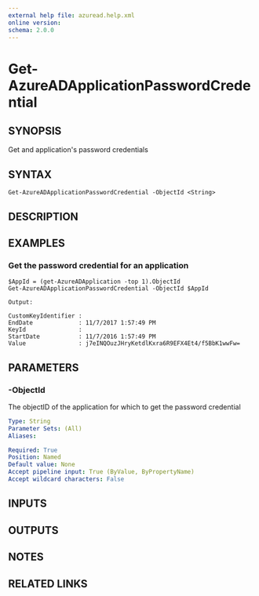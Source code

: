```yaml
---
external help file: azuread.help.xml
online version: 
schema: 2.0.0
---
```


# Get-AzureADApplicationPasswordCredential

## SYNOPSIS
Get and application's password credentials

## SYNTAX

```
Get-AzureADApplicationPasswordCredential -ObjectId <String>
```

## DESCRIPTION

## EXAMPLES

### Get the password credential for an application
```
$AppId = (get-AzureADApplication -top 1).ObjectId
Get-AzureADApplicationPasswordCredential -ObjectId $AppId

Output:

CustomKeyIdentifier :
EndDate             : 11/7/2017 1:57:49 PM
KeyId               :
StartDate           : 11/7/2016 1:57:49 PM
Value               : j7eINQOuzJHryKetdlKxra6R9EFX4Et4/f5BbK1wwFw=
```

## PARAMETERS

### -ObjectId
The objectID of the application for which to get the password credential

```yaml
Type: String
Parameter Sets: (All)
Aliases: 

Required: True
Position: Named
Default value: None
Accept pipeline input: True (ByValue, ByPropertyName)
Accept wildcard characters: False
```

## INPUTS

## OUTPUTS

## NOTES

## RELATED LINKS


